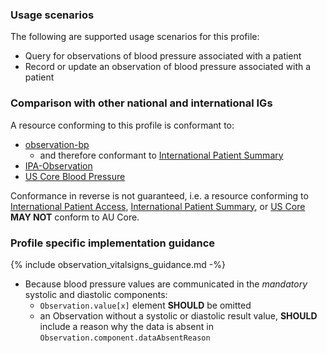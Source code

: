 ### Usage scenarios

The following are supported usage scenarios for this profile:

- Query for observations of blood pressure associated with a patient
- Record or update an observation of blood pressure associated with a patient


### Comparison with other national and international IGs

A resource conforming to this profile is conformant to:
- [observation-bp](http://hl7.org/fhir/R4/observation-bp.html)
  - and therefore conformant to [International Patient Summary](http://build.fhir.org/ig/HL7/fhir-ips)
- [IPA-Observation](https://build.fhir.org/ig/HL7/fhir-ipa/StructureDefinition-ipa-observation.html)
- [US Core Blood Pressure](http://hl7.org/fhir/us/core/StructureDefinition/us-core-blood-pressure)

Conformance in reverse is not guaranteed, i.e. a resource conforming to [International Patient Access](https://build.fhir.org/ig/HL7/fhir-ipa), [International Patient Summary](http://build.fhir.org/ig/HL7/fhir-ips), or [US Core](http://hl7.org/fhir/us/core) **MAY NOT** conform to AU Core.


### Profile specific implementation guidance
{% include observation_vitalsigns_guidance.md -%}
- Because blood pressure values are communicated in the *mandatory* systolic and diastolic components:
  - `Observation.value[x]` element **SHOULD** be omitted
  - an Observation without a systolic or diastolic result value, **SHOULD** include a reason why the data is absent in `Observation.component.dataAbsentReason`


